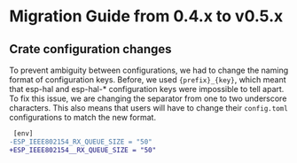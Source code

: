 # Migration Guide from 0.4.x to v0.5.x

## Crate configuration changes

To prevent ambiguity between configurations, we had to change the naming format of configuration
keys. Before, we used `{prefix}_{key}`, which meant that esp-hal and esp-hal-* configuration keys
were impossible to tell apart. To fix this issue, we are changing the separator from one to two
underscore characters. This also means that users will have to change their `config.toml`
configurations to match the new format.

```diff
 [env]
-ESP_IEEE802154_RX_QUEUE_SIZE = "50"
+ESP_IEEE802154__RX_QUEUE_SIZE = "50"
```
